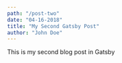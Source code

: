 ```yaml
---
path: "/post-two"
date: "04-16-2018"
title: "My Second Gatsby Post"
author: "John Doe"
---
```


This is my second blog post in Gatsby